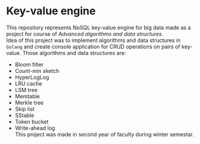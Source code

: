 # Key-value engine
This repository represents NoSQL key-value engine for big data made as a project for course of _Advanced algorithms and data structures_.  
Idea of this project was to implement algorithms and data structures in ``Golang`` and create console application for CRUD operations on pairs of key-value. Those algorithms and data structures are:  
- Bloom filter
- Count-min sketch
- HyperLogLog
- LRU cache
- LSM tree
- Memtable
- Merkle tree
- Skip list
- SStable
- Token bucket
- Write-ahead log  
This project was made in second year of faculty during winter semestar.

